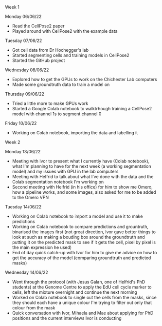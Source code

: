 Week 1

Monday 06/06/22
- Read the CellPose2 paper
- Played around with CellPose2 with the example data

Tuesday 07/06/22
- Got cell data from Dr Hochegger's lab
- Started segmenting cells and training models in CellPose2
- Started the GitHub project

Wednesday 08/06/22
- Explored how to get the GPUs to work on the Chichester Lab computers
- Made some groundtruth data to train a model on

Thursday 09/06/22
- Tried a little more to make GPUs work
- Started a Google Colab notebook to walktrhough training a CellPose2 model with channel 1s to segment channel 0

Friday 10/06/22
- Working on Colab notebook, importing the data and labelling it


Week 2

Monday 13/06/22
- Meeting with Ivor to present what I currently have (Colab notebook), what I'm planning to have for the next week (a working segmentation model) and my issues with GPU in the lab computers
- Meeting with Helfrid to talk about what I've done with the data and the Colab segmentation notebook I'm working on
- Second meeting with Helfrid (in his office) for him to show me Omero, how a pipeline works, and some images, also asked for me to be added to the Omero VPN

Tuesday 14/06/22
- Working on Colab notebook to import a model and use it to make predictions
- Working on Colab notebook to compare predictions and grountruth, binarised the images first (not great direction, Ivor gave better things to look at such as making a bouding box around the groundtruth and putting it on the predicted mask to see if it gets the cell, pixel by pixel is the main expression he used)
- End of day quick catch-up with Ivor for him to give me advice on how to get the accuracy of the model (comparing groundtruth and predicted masks)

Wednesday 14/06/22
- Went through the protocol (with Jesus Galan, one of Helfrid's PhD students) at the Genome Centre to apply the EdU cell cycle marker to cells, left the mixture overnight and continue the next morning
- Worked on Colab notebook to single out the cells from the masks, since they should each have a unique colour I'm trying to filter out only that colour from the mask
- Quick conversation with Ivor, Mihaela and Mae about applying for PhD positions and the current interviews Ivor is conducting
